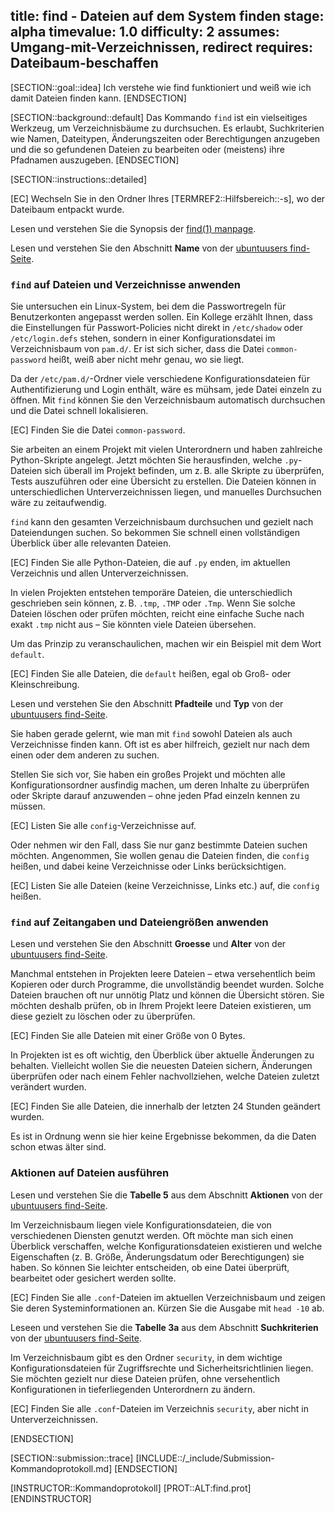 title: find - Dateien auf dem System finden
stage: alpha
timevalue: 1.0
difficulty: 2
assumes: Umgang-mit-Verzeichnissen, redirect
requires: Dateibaum-beschaffen
---

[SECTION::goal::idea]
Ich verstehe wie find funktioniert und weiß wie ich damit Dateien finden kann.
[ENDSECTION]

[SECTION::background::default]
Das Kommando `find` ist ein vielseitiges Werkzeug, um Verzeichnisbäume zu durchsuchen. 
Es erlaubt, Suchkriterien wie Namen, Dateitypen, Änderungszeiten oder Berechtigungen anzugeben
und die so gefundenen Dateien zu bearbeiten oder (meistens) ihre Pfadnamen auszugeben.
[ENDSECTION]

[SECTION::instructions::detailed]

[EC] Wechseln Sie in den Ordner Ihres [TERMREF2::Hilfsbereich::-s], wo der Dateibaum entpackt wurde.

Lesen und verstehen Sie die Synopsis der 
[find(1) manpage](https://manpages.debian.org/stable/findutils/find.1.en.html).

Lesen und verstehen Sie den Abschnitt **Name** von der 
[ubuntuusers find-Seite](https://wiki.ubuntuusers.de/find/).

### `find` auf Dateien und Verzeichnisse anwenden

Sie untersuchen ein Linux-System, bei dem die Passwortregeln für Benutzerkonten angepasst werden sollen.
Ein Kollege erzählt Ihnen, dass die Einstellungen für Passwort-Policies nicht direkt in `/etc/shadow` oder
`/etc/login.defs` stehen, sondern in einer Konfigurationsdatei im Verzeichnisbaum von `pam.d/`.
Er ist sich sicher, dass die Datei `common-password` heißt, weiß aber nicht mehr genau, wo sie liegt.

Da der `/etc/pam.d/`-Ordner viele verschiedene Konfigurationsdateien für Authentifizierung und Login
enthält, wäre es mühsam, jede Datei einzeln zu öffnen. Mit `find` können Sie den Verzeichnisbaum
automatisch durchsuchen und die Datei schnell lokalisieren.

[EC] Finden Sie die Datei `common-password`.

Sie arbeiten an einem Projekt mit vielen Unterordnern und haben zahlreiche Python-Skripte
angelegt. Jetzt möchten Sie herausfinden, welche `.py`-Dateien sich überall im Projekt
befinden, um z. B. alle Skripte zu überprüfen, Tests auszuführen oder eine Übersicht
zu erstellen. Die Dateien können in unterschiedlichen Unterverzeichnissen liegen, und
manuelles Durchsuchen wäre zu zeitaufwendig.

`find` kann den gesamten Verzeichnisbaum durchsuchen und gezielt nach Dateiendungen
suchen. So bekommen Sie schnell einen vollständigen Überblick über alle relevanten
Dateien.

[EC] Finden Sie alle Python-Dateien, die auf `.py` enden, im aktuellen Verzeichnis und
allen Unterverzeichnissen.  

In vielen Projekten entstehen temporäre Dateien, die unterschiedlich geschrieben sein
können, z. B. `.tmp`, `.TMP` oder `.Tmp`. Wenn Sie solche Dateien löschen oder prüfen
möchten, reicht eine einfache Suche nach exakt `.tmp` nicht aus – Sie könnten viele
Dateien übersehen.

Um das Prinzip zu veranschaulichen, machen wir ein Beispiel mit dem Wort `default`.

[EC] Finden Sie alle Dateien, die `default` heißen, egal ob Groß- oder
Kleinschreibung.

Lesen und verstehen Sie den Abschnitt **Pfadteile** und **Typ** von der 
[ubuntuusers find-Seite](https://wiki.ubuntuusers.de/find/).

Sie haben gerade gelernt, wie man mit `find` sowohl Dateien als auch Verzeichnisse
finden kann. Oft ist es aber hilfreich, gezielt nur nach dem einen oder dem anderen zu
suchen.  

Stellen Sie sich vor, Sie haben ein großes Projekt und möchten alle Konfigurationsordner
ausfindig machen, um deren Inhalte zu überprüfen oder Skripte darauf anzuwenden – ohne
jeden Pfad einzeln kennen zu müssen.  

[EC] Listen Sie alle `config`-Verzeichnisse auf.  

Oder nehmen wir den Fall, dass Sie nur ganz bestimmte Dateien suchen möchten. Angenommen,
Sie wollen genau die Dateien finden, die `config` heißen, und dabei keine Verzeichnisse
oder Links berücksichtigen.  

[EC] Listen Sie alle Dateien (keine Verzeichnisse, Links etc.) auf, die `config` heißen.


### `find` auf Zeitangaben und Dateiengrößen anwenden

Lesen und verstehen Sie den Abschnitt **Groesse** und **Alter** von der 
[ubuntuusers find-Seite](https://wiki.ubuntuusers.de/find/).

Manchmal entstehen in Projekten leere Dateien – etwa versehentlich beim Kopieren oder
durch Programme, die unvollständig beendet wurden. Solche Dateien brauchen oft nur
unnötig Platz und können die Übersicht stören. Sie möchten deshalb prüfen, ob in Ihrem
Projekt leere Dateien existieren, um diese gezielt zu löschen oder zu überprüfen.  

[EC] Finden Sie alle Dateien mit einer Größe von 0 Bytes.

In Projekten ist es oft wichtig, den Überblick über aktuelle Änderungen zu behalten. 
Vielleicht wollen Sie die neuesten Dateien sichern, Änderungen überprüfen oder nach einem 
Fehler nachvollziehen, welche Dateien zuletzt verändert wurden.  

[EC] Finden Sie alle Dateien, die innerhalb der letzten 24 Stunden geändert wurden.

Es ist in Ordnung wenn sie hier keine Ergebnisse bekommen, da die Daten schon etwas älter sind.

### Aktionen auf Dateien ausführen

Lesen und verstehen Sie die **Tabelle 5** aus dem Abschnitt **Aktionen** von der 
[ubuntuusers find-Seite](https://wiki.ubuntuusers.de/find/).

Im Verzeichnisbaum liegen viele Konfigurationsdateien, die von verschiedenen 
Diensten genutzt werden. Oft möchte man sich einen Überblick verschaffen, welche 
Konfigurationsdateien existieren und welche Eigenschaften (z. B. Größe, Änderungsdatum 
oder Berechtigungen) sie haben. So können Sie leichter entscheiden, ob eine Datei 
überprüft, bearbeitet oder gesichert werden sollte.  

[EC] Finden Sie alle `.conf`-Dateien im aktuellen Verzeichnisbaum und zeigen Sie deren 
Systeminformationen an. Kürzen Sie die Ausgabe mit `head -10` ab.


Leseen und verstehen Sie die **Tabelle 3a** aus dem Abschnitt **Suchkriterien** von der 
[ubuntuusers find-Seite](https://wiki.ubuntuusers.de/find/).

Im Verzeichnisbaum gibt es den Ordner `security`, in dem wichtige Konfigurationsdateien 
für Zugriffsrechte und Sicherheitsrichtlinien liegen. Sie möchten gezielt nur diese Dateien prüfen, 
ohne versehentlich Konfigurationen in tieferliegenden Unterordnern zu ändern.  

[EC] Finden Sie alle `.conf`-Dateien im Verzeichnis `security`, aber nicht in Unterverzeichnissen.

[ENDSECTION]

[SECTION::submission::trace]
[INCLUDE::/_include/Submission-Kommandoprotokoll.md]
[ENDSECTION]

[INSTRUCTOR::Kommandoprotokoll]
[PROT::ALT:find.prot]
[ENDINSTRUCTOR]

